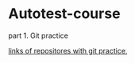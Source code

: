 # Autotest-course

part 1. Git practice

[links of repositores with git practice](https://github.com/AlenaShkr/aut-test),[](https://github.com/AlenaShkr/aut-test1)
